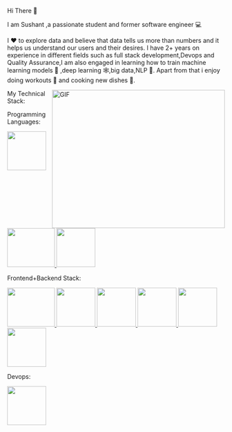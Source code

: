 Hi There 👋

I am Sushant ,a passionate student and former software engineer 💻

I ❤️ to explore data and believe that data tells us more than numbers and it helps us understand our users and their desires.
I have 2+ years on experience in different fields such as full stack development,Devops and Quality Assurance,I am also engaged 
in learning how to train machine learning models 🤖 ,deep learning 🕸️,big data,NLP 🧠.
Apart from that i enjoy doing workouts 🏅 and cooking new dishes 🍛.

<img align="right" alt="GIF" src="https://media.giphy.com/media/26xBwEevU6tBgktHy/giphy.gif" width="400" height="320" />

My Technical Stack:

Programming Languages:
<p float="left">
  <a href="https://python.org/" target="_blank" >
    <img src="https://media1.giphy.com/media/KAq5w47R9rmTuvWOWa/giphy.gif"  height="90" />
  </a>
   <a href="https://www.w3schools.com/cpp/" target="_blank" >
    <img src="https://qph.fs.quoracdn.net/main-qimg-5c32fd59f59c761f549d6e693a47c609"  height="90" width="110" />
  </a>
  <a href="https://www.r-project.org/about.html" target="_blank" >
    <img src="https://media4.giphy.com/media/rGlAZysKBcjRCkAX7S/giphy.gif"  height="90" width="90" />
  </a> 
 </p>  
  
  
Frontend+Backend Stack:

<p float="left">  
  <a href="https://www.w3schools.com/sql/" target="_blank" >
    <img src="https://media.giphy.com/media/vISmwpBJUNYzukTnVx/giphy.gif"  height="90" width="110" />
  </a>
  <a href="https://www.w3.org/wiki/The_web_standards_model_-_HTML_CSS_and_JavaScript" target="_blank" >
    <img src="https://morganwebtechnology.com/frontend1/page/design.gif"  height="90" width="90" />
  </a>
  <a href="https://reactjs.org/" target="_blank" >
    <img src="https://cdn.hashnode.com/res/hashnode/image/upload/v1614961290202/nWwYCFQEU.gif"  height="90" width="90" />
  </a>
  <a href="https://getbootstrap.com/" target="_blank" >
    <img src="https://miro.medium.com/max/512/1*6fzxZyDPD_8RRsmHpQr-vw.gif"  height="90" width="90" />
  </a>
   <a href="https://www.mongodb.com/" target="_blank" >
    <img src="https://monophy.com/media/wgFWLRiND4bkyYR4IN/monophy.gif"  height="90" width="90" />
  </a>
  <a href="https://flask.palletsprojects.com/en/2.0.x/" target="_blank" >
    <img src="https://brandeps.com/logo-download/F/Flask-logo-vector-01.svg"  height="90" width="90" />
  </a>
 </p>

Devops:
<p float="left
<a href="https://aws.amazon.com/" target="_blank" >
    <img src="https://thumbs.gfycat.com/PoliticalMindlessBanteng-max-1mb.gif"  height="90" width="90" />
  </a>
</p>
                                                                                                     
                                                                                                     
                                                                                                     

                                                                                                     
                                                                                                     
                                                                                                     
                                                                                                     
                                                                                                     
                                                                                                     
